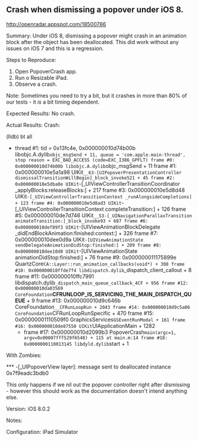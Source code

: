 ## Crash when dismissing a popover under iOS 8.

http://openradar.appspot.com/18500786

Summary:
Under iOS 8, dismissing a popover might crash in an animation block after the object has been deallocated. This did work without any issues on iOS 7 and this is a regression.

Steps to Reproduce:
1. Open PopoverCrash app.
2. Run o Resizable iPad.
3. Observe a crash.

Note: Sometimes you need to try a bit, but it crashes in more than 80% of our tests - it *is* a bit timing dependent.

Expected Results:
No crash.

Actual Results:
Crash:

(lldb) bt all
* thread #1: tid = 0x13fc4e, 0x000000010d74b00b libobjc.A.dylib`objc_msgSend + 11, queue = 'com.apple.main-thread', stop reason = EXC_BAD_ACCESS (code=EXC_I386_GPFLT)
    frame #0: 0x000000010d74b00b libobjc.A.dylib`objc_msgSend + 11
    frame #1: 0x000000010e5a1a98 UIKit`__63-[UIPopoverPresentationController dismissalTransitionWillBegin]_block_invoke521 + 45
    frame #2: 0x000000010e5dba0e UIKit`-[_UIViewControllerTransitionCoordinator _applyBlocks:releaseBlocks:] + 217
    frame #3: 0x000000010e5d8d48 UIKit`-[_UIViewControllerTransitionContext _runAlongsideCompletions] + 123
    frame #4: 0x000000010e5d8ad3 UIKit`-[_UIViewControllerTransitionContext completeTransition:] + 126
    frame #5: 0x000000010de7d746 UIKit`__53-[_UINavigationParallaxTransition animateTransition:]_block_invoke93 + 687
    frame #6: 0x000000010def89f3 UIKit`-[UIViewAnimationBlockDelegate _didEndBlockAnimation:finished:context:] + 326
    frame #7: 0x000000010dee0d9a UIKit`-[UIViewAnimationState sendDelegateAnimationDidStop:finished:] + 209
    frame #8: 0x000000010dee10d0 UIKit`-[UIViewAnimationState animationDidStop:finished:] + 76
    frame #9: 0x000000011175899e QuartzCore`CA::Layer::run_animation_callbacks(void*) + 308
    frame #10: 0x000000010ffde7f4 libdispatch.dylib`_dispatch_client_callout + 8
    frame #11: 0x000000010ffc7991 libdispatch.dylib`_dispatch_main_queue_callback_4CF + 956
    frame #12: 0x000000010da03569 CoreFoundation`__CFRUNLOOP_IS_SERVICING_THE_MAIN_DISPATCH_QUEUE__ + 9
    frame #13: 0x000000010d9c646b CoreFoundation`__CFRunLoopRun + 2043
    frame #14: 0x000000010d9c5a06 CoreFoundation`CFRunLoopRunSpecific + 470
    frame #15: 0x00000001110509f0 GraphicsServices`GSEventRunModal + 161
    frame #16: 0x000000010de87550 UIKit`UIApplicationMain + 1282
  * frame #17: 0x000000010d2099b3 PopoverCrash`main(argc=1, argv=0x00007fff529f6548) + 115 at main.m:14
    frame #18: 0x0000000110013145 libdyld.dylib`start + 1

With Zombies:

*** -[_UIPopoverView layer]: message sent to deallocated instance 0x7f9eadc3bdb0

This only happens if we nil out the popover controller right after dismissing - however this should work as the documentation doesn't intend anything else.

Version:
iOS 8.0.2

Notes:


Configuration:
iPad Simulator
